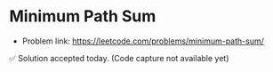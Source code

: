 # Minimum Path Sum
- Problem link: https://leetcode.com/problems/minimum-path-sum/

✅ Solution accepted today. (Code capture not available yet)
